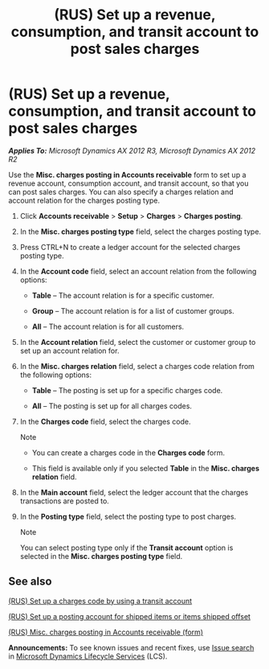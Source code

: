 ﻿---
title: (RUS) Set up a revenue, consumption, and transit account to post sales charges
TOCTitle: (RUS) Set up a revenue, consumption, and transit account to post sales charges
ms:assetid: e2617eb3-7d67-4e2f-bed8-3689e937a324
ms:mtpsurl: https://technet.microsoft.com/en-us/library/JJ923601(v=AX.60)
ms:contentKeyID: 53382725
ms.date: 04/18/2014
mtps_version: v=AX.60
---

# (RUS) Set up a revenue, consumption, and transit account to post sales charges 


_**Applies To:** Microsoft Dynamics AX 2012 R3, Microsoft Dynamics AX 2012 R2_

Use the **Misc. charges posting in Accounts receivable** form to set up a revenue account, consumption account, and transit account, so that you can post sales charges. You can also specify a charges relation and account relation for the charges posting type.

1.  Click **Accounts receivable** \> **Setup** \> **Charges** \> **Charges posting**.

2.  In the **Misc. charges posting type** field, select the charges posting type.

3.  Press CTRL+N to create a ledger account for the selected charges posting type.

4.  In the **Account code** field, select an account relation from the following options:
    
      - **Table** – The account relation is for a specific customer.
    
      - **Group** – The account relation is for a list of customer groups.
    
      - **All** – The account relation is for all customers.

5.  In the **Account relation** field, select the customer or customer group to set up an account relation for.

6.  In the **Misc. charges relation** field, select a charges code relation from the following options:
    
      - **Table** – The posting is set up for a specific charges code.
    
      - **All** – The posting is set up for all charges codes.

7.  In the **Charges code** field, select the charges code.
    

    > [!NOTE]
    > <UL>
    > <LI>
    > <P>You can create a charges code in the <STRONG>Charges code</STRONG> form.</P>
    > <LI>
    > <P>This field is available only if you selected <STRONG>Table</STRONG> in the <STRONG>Misc. charges relation</STRONG> field.</P></LI></UL>



8.  In the **Main account** field, select the ledger account that the charges transactions are posted to.

9.  In the **Posting type** field, select the posting type to post charges.
    

    > [!NOTE]
    > <P>You can select posting type only if the <STRONG>Transit account</STRONG> option is selected in the <STRONG>Misc. charges posting type</STRONG> field.</P>



## See also

[(RUS) Set up a charges code by using a transit account](rus-set-up-a-charges-code-by-using-a-transit-account.md)

[(RUS) Set up a posting account for shipped items or items shipped offset](rus-set-up-a-posting-account-for-shipped-items-or-items-shipped-offset.md)

[(RUS) Misc. charges posting in Accounts receivable (form)](https://technet.microsoft.com/en-us/library/jj853185\(v=ax.60\))

  
**Announcements:** To see known issues and recent fixes, use [Issue search](http://go.microsoft.com/fwlink/?linkid=389258) in [Microsoft Dynamics Lifecycle Services](http://go.microsoft.com/fwlink/?linkid=306505) (LCS).


